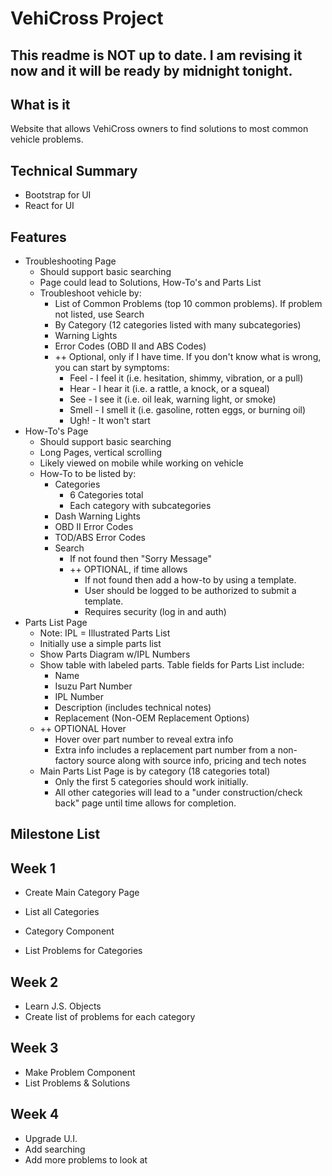 # VehiCross Project

## This readme is NOT up to date.  I am revising it now and it will be ready by midnight tonight.

## What is it

Website that allows VehiCross owners to find solutions to most common vehicle problems. 

## Technical Summary

* Bootstrap for UI
* React for UI

## Features

* Troubleshooting Page
    * Should support basic searching
    * Page could lead to Solutions, How-To's and Parts List 
    * Troubleshoot vehicle by:
        * List of Common Problems (top 10 common problems).  If problem not listed, use Search
        * By Category (12 categories listed with many subcategories)
        * Warning Lights
        * Error Codes (OBD II and ABS Codes)
        * ++ Optional, only if I have time.
            If you don't know what is wrong, you can start by symptoms:
            * Feel - I feel it (i.e. hesitation, shimmy, vibration, or a pull)
            * Hear - I hear it (i.e. a rattle, a knock, or a squeal)
            * See - I see it (i.e. oil leak, warning light, or smoke)
            * Smell - I smell it (i.e. gasoline, rotten eggs, or burning oil)
            * Ugh! - It won't start
* How-To's Page
    * Should support basic searching
    * Long Pages, vertical scrolling
    * Likely viewed on mobile while working on vehicle
    * How-To to be listed by:
        * Categories
            * 6 Categories total
            * Each category with subcategories
        * Dash Warning Lights
        * OBD II Error Codes
        * TOD/ABS Error Codes
        * Search
            * If not found then "Sorry Message"
            * ++ OPTIONAL, if time allows
                * If not found then add a how-to by using a template.
                * User should be logged to be authorized to submit a template.
                * Requires security (log in and auth)
* Parts List Page
    - Note: IPL = Illustrated Parts List
    * Initially use a simple parts list
    * Show Parts Diagram w/IPL Numbers
    * Show table with labeled parts.  Table fields for Parts List include:
        * Name
        * Isuzu Part Number
        * IPL Number
        * Description (includes technical notes)
        * Replacement (Non-OEM Replacement Options)
    * ++ OPTIONAL Hover
        * Hover over part number to reveal extra info
        * Extra info includes a replacement part number from a non-factory source along with source info, pricing and tech notes
    * Main Parts List Page is by category (18 categories total)
        * Only the first 5 categories should work initially.
        * All other categories will lead to a "under construction/check back" page until time allows for completion.



## Milestone List

## Week 1
- Create Main Category Page
- List all Categories

- Category Component
- List Problems for Categories


## Week 2
- Learn J.S. Objects
- Create list of problems for each category


## Week 3
- Make Problem Component
- List Problems & Solutions

## Week 4
- Upgrade U.I.
- Add searching
- Add more problems to look at